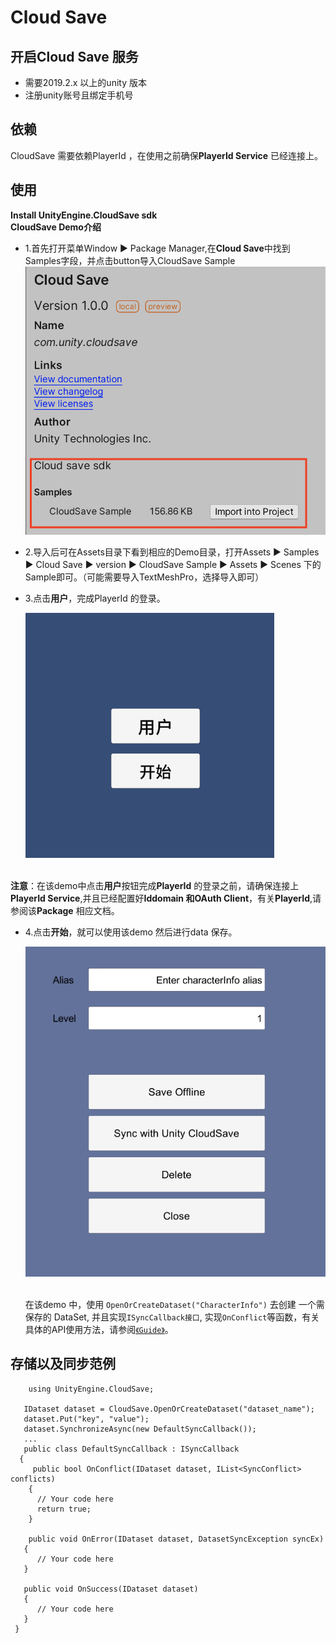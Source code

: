 # Cloud Save
## 开启Cloud Save 服务
+ 需要2019.2.x 以上的unity 版本
+ 注册unity账号且绑定手机号

## 依赖
CloudSave 需要依赖PlayerId ，在使用之前确保**PlayerId Service** 已经连接上。
##  使用
**Install UnityEngine.CloudSave sdk**
<br>**CloudSave Demo介绍**

* 1.首先打开菜单Window ► Package Manager,在**Cloud Save**中找到Samples字段，并点击button导入CloudSave Sample
![picture1](images/start1.png)


* 2.导入后可在Assets目录下看到相应的Demo目录，打开Assets ► Samples ► Cloud Save ► version ► CloudSave Sample ► Assets ► Scenes 下的Sample即可。（可能需要导入TextMeshPro，选择导入即可）

*  3.点击**用户**，完成PlayerId 的登录。

    ![pic](images/start2.png)  
  
 <br>**注意**：在该demo中点击**用户**按钮完成**PlayerId** 的登录之前，请确保连接上**PlayerId  Service**,并且已经配置好**Iddomain 和OAuth Client**，有关**PlayerId**,请参阅该**Package** 相应文档。

+ 4.点击**开始**，就可以使用该demo 然后进行data 保存。

  ![avatar](images/start3.png)
  
  <br>在该demo 中，使用 ```OpenOrCreateDataset("CharacterInfo")``` 去创建  一个需保存的 DataSet, 并且实现```ISyncCallback接口```, 实现```OnConflict```等函数，有关具体的API使用方法，请参阅[```《Guide》```](../Documentation~/Guide.md)。
  
##  存储以及同步范例
  
  ```
      using UnityEngine.CloudSave;
  
     IDataset dataset = CloudSave.OpenOrCreateDataset("dataset_name");
     dataset.Put("key", "value");
     dataset.SynchronizeAsync(new DefaultSyncCallback()); 
     ...
     public class DefaultSyncCallback : ISyncCallback
    {
	   public bool OnConflict(IDataset dataset, IList<SyncConflict> conflicts)
	  {
		// Your code here
		return true;
	  }

	  public void OnError(IDataset dataset, DatasetSyncException syncEx)
	 {
		// Your code here
	 }

	 public void OnSuccess(IDataset dataset)
	 {
		// Your code here
	 }
   }
  ``` 
  
	
 
